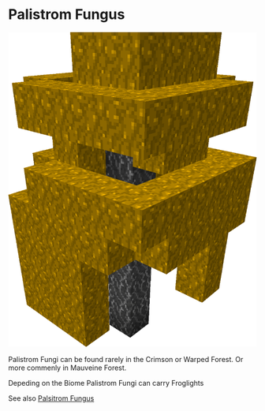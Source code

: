 # Palistrom Fungus

<img src="../../assets/palistrom_fungus.png" loading="lazy">

Palistrom Fungi can be found rarely in the Crimson or Warped Forest.
Or more commenly in Mauveine Forest.

Depeding on the Biome Palistrom Fungi can carry Froglights
<Item name="ochre_froglight"/>
<Item name="verdant_froglight"/>
<Item name="pearlescent_froglight"/>

See also [Palsitrom Fungus](../blocks/palistrom.md)
